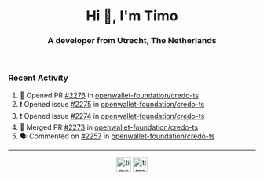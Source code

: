<h1 align="center">Hi 👋, I'm Timo</h1>
<h3 align="center">A developer from Utrecht, The Netherlands</h3>
<br/>
<!-- https://github.com/rahuldkjain/github-profile-readme-generator --!>

<!--  <p align="left"><img src="https://github-readme-stats.vercel.app/api?username=timoglastra&show_icons=true&count_private=true&" alt="timoglastra" /></p> --!>

<!--
Github language stats
<p align="left"><img src="https://github-readme-stats.vercel.app/api/top-langs/?username=timoglastra&layout=compact" alt="timoglastra" /><p>
-->

<!-- Codestats language stats -->
<!-- <p align="left"><img src="https://codestats-readme.vercel.app/api/top-langs/?username=timoglastra&layout=compact&language_count=12" alt="timoglastra" /><p>    --!>
  
<h3>Recent Activity</h3>

<!--START_SECTION:activity-->
1. 💪 Opened PR [#2276](https://github.com/openwallet-foundation/credo-ts/pull/2276) in [openwallet-foundation/credo-ts](https://github.com/openwallet-foundation/credo-ts)
2. ❗ Opened issue [#2275](https://github.com/openwallet-foundation/credo-ts/issues/2275) in [openwallet-foundation/credo-ts](https://github.com/openwallet-foundation/credo-ts)
3. ❗ Opened issue [#2274](https://github.com/openwallet-foundation/credo-ts/issues/2274) in [openwallet-foundation/credo-ts](https://github.com/openwallet-foundation/credo-ts)
4. 🎉 Merged PR [#2273](https://github.com/openwallet-foundation/credo-ts/pull/2273) in [openwallet-foundation/credo-ts](https://github.com/openwallet-foundation/credo-ts)
5. 🗣 Commented on [#2257](https://github.com/openwallet-foundation/credo-ts/issues/2257#issuecomment-2857358082) in [openwallet-foundation/credo-ts](https://github.com/openwallet-foundation/credo-ts)
<!--END_SECTION:activity-->

---

<p align="center">
<a href="https://twitter.com/timoglastra" target="blank"><img align="center" src="https://cdn.jsdelivr.net/npm/simple-icons@3.0.1/icons/twitter.svg" alt="timoglastra" height="30" width="30" /></a>
<a href="https://linkedin.com/in/timoglastra" target="blank"><img align="center" src="https://cdn.jsdelivr.net/npm/simple-icons@3.0.1/icons/linkedin.svg" alt="timoglastra" height="30" width="30" /></a>
</p>




